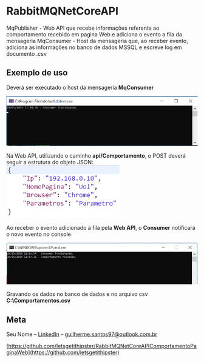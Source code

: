 # RabbitMQNetCoreAPI

MqPublisher - Web API que recebe informações referente ao comportamento recebido em pagina Web e adiciona o evento a fila da mensageria
MqConsumer - Host da mensageria que, ao receber evento, adiciona as informações no banco de dados MSSQL e escreve log em documento .csv


## Exemplo de uso

Deverá ser executado o host da mensageria **MqConsumer**

![](images/consumer_start.png)

Na Web API, utilizando o caminho **api/Comportamento**, o POST deverá seguir a estrutura do objeto JSON:
![](images/json_post.png)

Ao receber o evento adicionado à fila pela **Web API**, o **Consumer** notificará o novo evento no console

![](images/consumer_received.png)

Gravando os dados no banco de dados e no arquivo csv **C:\Comportamentos.csv**

## Meta

Seu Nome – [LinkedIn](https://linkedin.com/in/guilherme-santos-it/) – guilherme.santos97@outlook.com.br

[https://github.com/letsgetithipster/RabbitMQNetCoreAPIComportamentoPaginaWeb](https://github.com/letsgetithipster)

